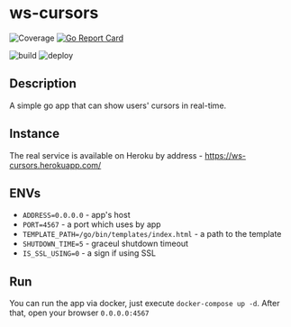 # ws-cursors

![Coverage](https://img.shields.io/badge/Coverage-76.8%25-brightgreen)
[![Go Report Card](https://goreportcard.com/badge/github.com/error0x001/ws-cursors)](https://goreportcard.com/report/github.com/error0x001/ws-cursors)

![build](https://github.com/error0x001/ws-cursors/actions/workflows/build.yml/badge.svg)
![deploy](https://github.com/error0x001/ws-cursors/actions/workflows/deploy.yml/badge.svg)

## Description

A simple go app that can show users' cursors in real-time.

## Instance

The real service is available on Heroku by address - https://ws-cursors.herokuapp.com/

## ENVs

- `ADDRESS=0.0.0.0` - app's host
- `PORT=4567` - a port which uses by app
- `TEMPLATE_PATH=/go/bin/templates/index.html` - a path to the template
- `SHUTDOWN_TIME=5` - graceul shutdown timeout
- `IS_SSL_USING=0` - a sign if using SSL

## Run

You can run the app via docker, just execute `docker-compose up -d`. After that, open your browser `0.0.0.0:4567`

